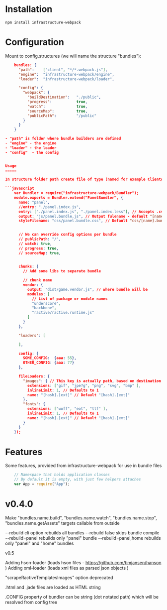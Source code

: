 Installation
============

    npm install infrastructure-webpack


Configuration
=============

Mount to config.structures (we will name the structure "bundles"):

```json
    bundles: {
      "path":    ["client", "*/*.webpack.js"],
      "engine":  "infrastructure-webpack/engine",
      "loader":  "infrastructure-webpack/loader",

      "config": {
        "webpack": {
          "buildDestination":   "./public",
          "progress":           true,
          "watch":              true,
          "sourceMap":          true,
          "publicPath":         "/public"
        }
      }
    }

- "path" is folder where bundle builders are defined
- "engine" - the engine
- "loader" - the loader
- "config"  - the config


Usage
=====

In structure folder path create file of type (named for example ClientApplicationName.js):

```javascript
    var Bundler = require("infrastructure-webpack/Bundler");
    module.exports = Bundler.extend("PanelBundler", {
      name: "panel",
      //entry: "./panel.index.js",
      entry: ["./panel.index.js", "./panel.index.less"], // Accepts .css, .less and .sass
      output: "js/panel.bundle.js", // Output fulename - default "[name].bundle.js"
      styleFilename: "css/panel.bundle.css", // Default "css/[name].bundle.css"
      

      // We can override config options per bundle
      // publicPath: "/",
      // watch: true,
      // progress: true,
      // sourceMap: true,
      

      chunks: {
        // Add some libs to separate bundle

        // chunk name
        vendor: {
          output: "dist/game.vendor.js", // where bundle will be
          modules: [
            // List of package or module names
            "underscore",
            "backbone",
            "ractive/ractive.runtime.js"
          ]
        }
      },

      "loaders": [

      ],

      config: {
        SOME_CONFIG:  {aaa: 55},
        OTHER_CONFIG: {aaa: 77}
      },

      fileLoaders: {
        "images": { // This key is actually path, based on destination folder, specified in config
          extensions: ["gif", "jpe?g", "png", "svg", "bmp" ],
          inlineLimit: 1, // Defaults to 1
          name: "[hash].[ext]" // Default "[hash].[ext]"
        },
        "fonts": {
          extensions: ["woff", "eot", "ttf" ],
          inlineLimit: 1, // Defaults to 1
          name: "[hash].[ext]" // Default "[hash].[ext]"
        }
      }
    });
```

Features
========
Some features, provided from infrastructure-webpack for use in bundle files

```javascript
    // Namespace that holds application classes
    // By default it is empty, with just few helpers attaches
    var App = require("App");

```

v0.4.0
======

Make "bundles.name.build", "bundles.name.watch", "bundles.name.stop", "bundles.name.getAssets" targets callable from outside

  --rebuild cli option rebuilds all bundles
  --rebuild false skips bundle compile
  --rebuild=panel rebuilds only "panel" bundle
  --rebuild=panel,home rebuilds only "panel" and "home" bundles


v0.5

Adding hson-loader (loads hson files - https://github.com/timjansen/hanson )
Adding xml-loader (loads xml files as parsed json objects )

"scrapeRactiveTemplatesImages" option deprecated

.html and .jade files are loaded as HTML string

.CONFIG property of bundler can be string (dot notated path) which will be resolved from config tree